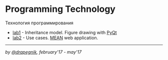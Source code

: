 # Programming Technology

Технология программирования

* [lab1](https://github.com/Drapegnik/bsu/tree/master/technology/lab1) -
  Inheritance model. Figure drawing with
  [PyQt](https://riverbankcomputing.com/software/pyqt/intro)
* [lab2](http://drapegnik.github.io/bsu/technology/lab2/) - Use cases.
  [MEAN](http://mean.io/) web application.

---

_by [@drapegnik](https://github.com/Drapegnik), february'17 - may'17_
